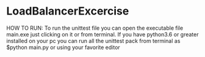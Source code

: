 # LoadBalancerExcercise

HOW TO RUN:
To run the unittest file you can open the executable file main.exe just clicking on it or from terminal.
If you have python3.6 or greater installed on your pc you can run all the unittest pack from terminal as $python main.py or using your favorite editor
